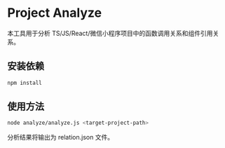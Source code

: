 # Project Analyze

本工具用于分析 TS/JS/React/微信小程序项目中的函数调用关系和组件引用关系。

## 安装依赖

```bash
npm install
```

## 使用方法

```bash
node analyze/analyze.js <target-project-path>
```

分析结果将输出为 relation.json 文件。
